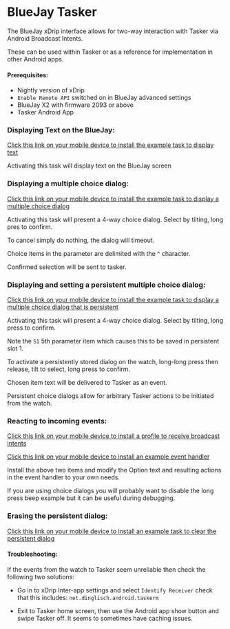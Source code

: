 # BlueJay Tasker

The BlueJay xDrip interface allows for two-way interaction with Tasker via Android Broadcast Intents.

These can be used within Tasker or as a reference for implementation in other Android apps.

#### Prerequisites:

- Nightly version of xDrip
- `Enable Remote API` switched on in BlueJay advanced settings
- BlueJay X2 with firmware 2093 or above
- Tasker Android App


### Displaying Text on the BlueJay:

[Click this link on your mobile device to install the example task to display text](https://taskernet.com/shares/?user=AS35m8ke%2BaXfrfvOOvtrlCrJ9oEv8iYfsWFYUKYvLtaQW2lBAaoV7LJPj7fT0gOjcej%2BgG7Aux%2Bc&id=Task%3ABlueJay+Text)

Activating this task will display text on the BlueJay screen

### Displaying a multiple choice dialog:

[Click this link on your mobile device to install the example task to display a multiple choice dialog](https://taskernet.com/shares/?user=AS35m8ke%2BaXfrfvOOvtrlCrJ9oEv8iYfsWFYUKYvLtaQW2lBAaoV7LJPj7fT0gOjcej%2BgG7Aux%2Bc&id=Task%3ABlueJayDialog)

Activating this task will present a 4-way choice dialog. Select by tilting, long pres to confirm.

To cancel simply do nothing, the dialog will timeout.

Choice items in the parameter are delimited with the ^ character.

Confirmed selection will be sent to tasker.

### Displaying and setting a persistent multiple choice dialog:

[Click this link on your mobile device to install the example task to display a multiple choice dialog that is persistent](https://taskernet.com/shares/?user=AS35m8ke%2BaXfrfvOOvtrlCrJ9oEv8iYfsWFYUKYvLtaQW2lBAaoV7LJPj7fT0gOjcej%2BgG7Aux%2Bc&id=Task%3ABlueJayDialog+Persistent)

Activating this task will present a 4-way choice dialog. Select by tilting, long press to confirm.

Note the `S1` 5th parameter item which causes this to be saved in persistent slot 1.

To activate a persistently stored dialog on the watch, long-long press then release, tilt to select, long press to confirm.

Chosen item text will be delivered to Tasker as an event.

Persistent choice dialogs allow for arbitrary Tasker actions to be initiated from the watch.


### Reacting to incoming events:

[Click this link on your mobile device to install a profile to receive broadcast intents](https://taskernet.com/shares/?user=AS35m8ke%2BaXfrfvOOvtrlCrJ9oEv8iYfsWFYUKYvLtaQW2lBAaoV7LJPj7fT0gOjcej%2BgG7Aux%2Bc&id=Profile%3ABlueJay+Event+Incoming)

[Click this link on your mobile device to install an example event handler](https://taskernet.com/shares/?user=AS35m8ke%2BaXfrfvOOvtrlCrJ9oEv8iYfsWFYUKYvLtaQW2lBAaoV7LJPj7fT0gOjcej%2BgG7Aux%2Bc&id=Task%3ABlueJay+Event+Handle)

Install the above two items and modify the Option text and resulting actions in the event handler to your own needs.

If you are using choice dialogs you will probably want to disable the long press beep example but it can be useful during debugging.

### Erasing the persistent dialog:

[Click this link on your mobile device to install an example task to clear the persistent dialog](https://taskernet.com/shares/?user=AS35m8ke%2BaXfrfvOOvtrlCrJ9oEv8iYfsWFYUKYvLtaQW2lBAaoV7LJPj7fT0gOjcej%2BgG7Aux%2Bc&id=Task%3ABlueJayDialog+Erase+Persistent)

#### Troubleshooting:

If the events from the watch to Tasker seem unreliable then check the following two solutions:

- Go in to xDrip Inter-app settings and select `Identify Receiver` check that this includes:
`net.dinglisch.android.taskerm`

- Exit to Tasker home screen, then use the Android app show button and swipe Tasker off. It seems to sometimes have caching issues.